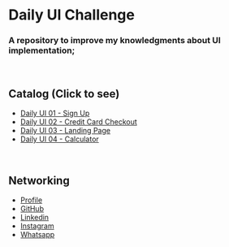 # Daily UI Challenge

### A repository to improve my knowledgments about UI implementation;

<br>

## Catalog (Click to see)

- [Daily UI 01 - Sign Up](https://user-images.githubusercontent.com/37598129/103146058-90e02180-4722-11eb-9892-98d21f87735a.png)
- [Daily UI 02 - Credit Card Checkout](https://user-images.githubusercontent.com/37598129/103027141-12be2800-4534-11eb-861f-21062b27ef60.png)
- [Daily UI 03 - Landing Page](https://user-images.githubusercontent.com/37598129/103160598-0ea13d00-47b6-11eb-89a9-4b72aaf22e5a.png)
- [Daily UI 04 - Calculator](https://user-images.githubusercontent.com/37598129/103177313-04d01600-4858-11eb-9ae0-88fb5851f1c8.png)


<br>

## Networking
- [Profile](https://moesiomarcelino.github.io/)
- [GitHub](https://github.com/MoesioMarcelino)
- [Linkedin](https://br.linkedin.com/in/mo%C3%A9sio-marcelino-2348a5152)
- [Instagram](https://www.instagram.com/moesiomarcelino/)
- [Whatsapp](https://wa.me/5588997129443?text=Ol%C3%A1,%20Mo%C3%A9sio!%20)
